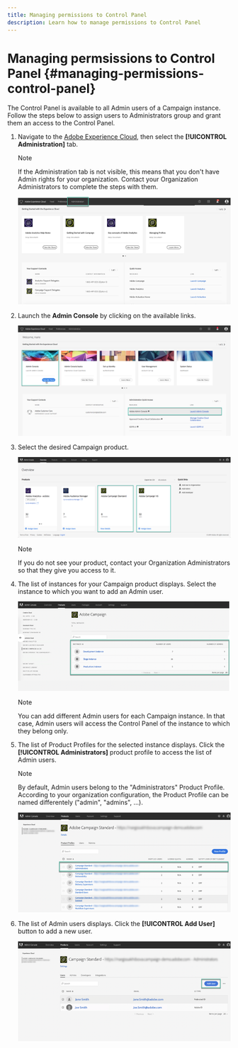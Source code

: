 ```yaml
---
title: Managing permissions to Control Panel
description: Learn how to manage permissions to Control Panel
---
```


# Managing permsissions to Control Panel {#managing-permissions-control-panel}

The Control Panel is available to all Admin users of a Campaign instance. Follow the steps below to assign users to Administrators group and grant them an access to the Control Panel.

1. Navigate to the [Adobe Experience Cloud](https://amc.experiencecloud.adobe.com/exc-content/login.html), then select the **[!UICONTROL Administration]** tab.

    >[!NOTE]
    >
    >If the Administration tab is not visible, this means that you don't have Admin rights for your organization. Contact your Organization Administrators to complete the steps with them.

    ![](assets/control_panel_add_user1.png)

1. Launch the **Admin Console** by clicking on the available links.

    ![](assets/control_panel_admin1.png)

1. Select the desired Campaign product.

    ![](assets/control_panel_add_user3.png)

    >[!NOTE]
    >
    >If you do not see your product, contact your Organization Administrators so that they give you access to it.

1. The list of instances for your Campaign product displays. Select the instance to which you want to add an Admin user.

    ![](assets/control_panel_add_user4.png)

    >[!NOTE]
    >
    >You can add different Admin users for each Campaign instance. In that case, Admin users will access the Control Panel of the instance to which they belong only.

1. The list of Product Profiles for the selected instance displays. Click the **[!UICONTROL Administrators]** product profile to access the list of Admin users.

    >[!NOTE]
    >
    >By default, Admin users belong to the "Administrators" Product Profile. According to your organization configuration, the Product Profile can be named differentely ("admin", "admins", ...).

    ![](assets/control_panel_add_user_5.png)

1. The list of Admin users displays. Click the **[!UICONTROL Add User]** button to add a new user.

    ![](assets/control_panel_add_user_6.png)
